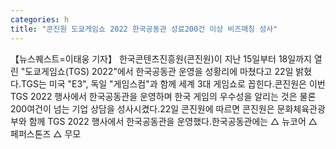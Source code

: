 ```yaml
---
categories: h
title: "콘진원 도쿄게임쇼 2022 한국공동관 성료200건 이상 비즈매칭 성사"
---
```

【뉴스퀘스트=이태웅 기자】 한국콘텐츠진흥원(콘진원)이 지난 15일부터 18일까지 열린 "도쿄게임쇼(TGS) 2022"에서 한국공동관 운영을 성황리에 마쳤다고 22일 밝혔다.TGS는 미국 "E3", 독일 "게임스컴"과 함께 세계 3대 게임쇼로 꼽힌다.콘진원은 이번 TGS 2022 행사에서 한국공동관을 운영하며 한국 게임의 우수성을 알리는 것은 물론 200여건이 넘는 기업 상담을 성사시켰다.22일 콘진원에 따르면 콘진원은 문화체육관광부와 함께 TGS 2022 행사에서 한국공동관을 운영했다.한국공동관에는 △ 뉴코어 △ 페퍼스톤즈 △ 무모